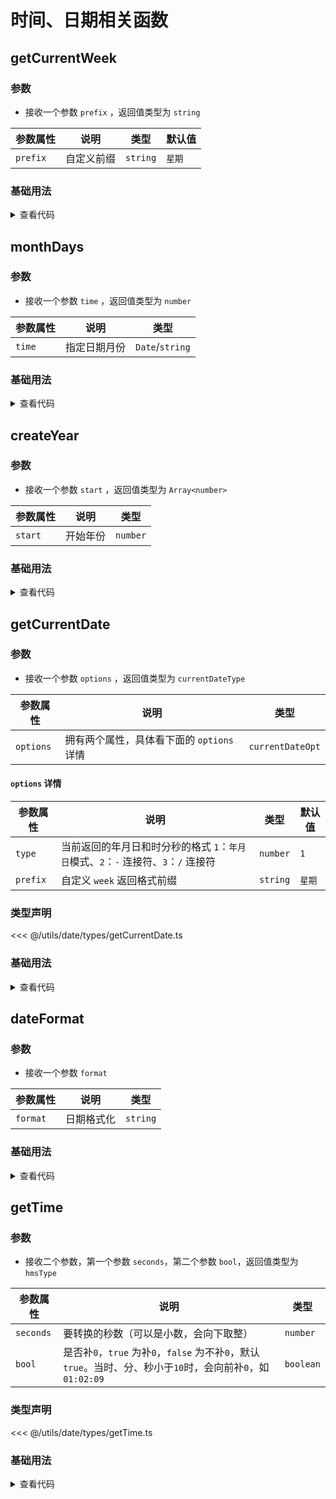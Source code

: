 <script setup>
import getCurrentWeek from './getCurrentWeek.vue'
import monthDays from './monthDays.vue'
import createYear from './createYear.vue'
import getCurrentDate from './getCurrentDate.vue'
import dateFormat from './dateFormat.vue'
import getTime from './getTime.vue'
</script>

# 时间、日期相关函数

<ClientOnly>
  <description-popover :num="5" :tagNameList="['浏览器','Node']" />
</ClientOnly>

## getCurrentWeek

<ClientOnly>
  <description :isShowIcon="false" description="获取当前是星期几" /> 
</ClientOnly>

### 参数

- 接收一个参数 `prefix` ，返回值类型为 `string`

| **参数属性** | **说明**   | **类型** | **默认值** |
| ------------ | ---------- | -------- | ---------- |
| `prefix`     | 自定义前缀 | `string` | `星期`     |

### 基础用法

<ClientOnly>
  <getCurrentWeek />
</ClientOnly>
<details>

<summary>查看代码</summary>

<<< @/utils/date/getCurrentWeek.vue

</details>

## monthDays

<ClientOnly>
  <description :isShowIcon="false" description="获取指定日期月份的总天数" /> 
</ClientOnly>

### 参数

- 接收一个参数 `time` ，返回值类型为 `number`

| **参数属性** | **说明**     | **类型**        |
| ------------ | ------------ | --------------- |
| `time`       | 指定日期月份 | `Date`/`string` |

### 基础用法

<ClientOnly>
  <monthDays />
</ClientOnly>
<details>

<summary>查看代码</summary>

<<< @/utils/date/monthDays.vue

</details>

## createYear

<ClientOnly>
  <description :isShowIcon="false" description="获取从当前年份到开始年份的数组" /> 
</ClientOnly>

### 参数

- 接收一个参数 `start` ，返回值类型为 `Array<number>`

| **参数属性** | **说明** | **类型** |
| ------------ | -------- | -------- |
| `start`      | 开始年份 | `number` |

### 基础用法

<ClientOnly>
  <createYear />
</ClientOnly>
<details>

<summary>查看代码</summary>

<<< @/utils/date/createYear.vue

</details>

## getCurrentDate

<ClientOnly>
  <description :isShowIcon="false" description="获取当前的日期" /> 
</ClientOnly>

### 参数

- 接收一个参数 `options` ，返回值类型为 `currentDateType`

| **参数属性** | **说明**                                  | **类型**         |
| ------------ | ----------------------------------------- | ---------------- |
| `options`    | 拥有两个属性，具体看下面的 `options` 详情 | `currentDateOpt` |

#### `options` 详情

| **参数属性** | **说明**                                                                           | **类型** | **默认值** |
| ------------ | ---------------------------------------------------------------------------------- | -------- | ---------- |
| `type`       | 当前返回的年月日和时分秒的格式 `1`：`年月日`模式、`2`：`-` 连接符、`3`：`/` 连接符 | `number` | `1`        |
| `prefix`     | 自定义 `week` 返回格式前缀                                                         | `string` | `星期`     |

### 类型声明

<<< @/utils/date/types/getCurrentDate.ts

### 基础用法

<ClientOnly>
  <getCurrentDate />
</ClientOnly>
<details>

<summary>查看代码</summary>

<<< @/utils/date/getCurrentDate.vue

</details>

## dateFormat

<ClientOnly>
  <description :isShowIcon="false" description="获取格式化后的当前日期" /> 
</ClientOnly>

### 参数

- 接收一个参数 `format`

| **参数属性** | **说明**   | **类型** |
| ------------ | ---------- | -------- |
| `format`     | 日期格式化 | `string` |

### 基础用法

<ClientOnly>
  <dateFormat />
</ClientOnly>
<details>

<summary>查看代码</summary>

<<< @/utils/date/dateFormat.vue

</details>

## getTime

<ClientOnly>
  <description :isShowIcon="false" description="将秒转换为时、分、秒" /> 
</ClientOnly>

### 参数

- 接收二个参数，第一个参数 `seconds`，第二个参数 `bool`，返回值类型为 `hmsType`

| **参数属性** | **说明**                                                                                                    | **类型**  |
| ------------ | ----------------------------------------------------------------------------------------------------------- | --------- |
| `seconds`    | 要转换的秒数（可以是小数，会向下取整）                                                                      | `number`  |
| `bool`       | 是否补`0`，`true` 为补`0`，`false` 为不补`0`，默认`true`。当时、分、秒小于`10`时，会向前补`0`，如`01:02:09` | `boolean` |

### 类型声明

<<< @/utils/date/types/getTime.ts

### 基础用法

<ClientOnly>
  <getTime />
</ClientOnly>
<details>

<summary>查看代码</summary>

<<< @/utils/date/getTime.vue

</details>
